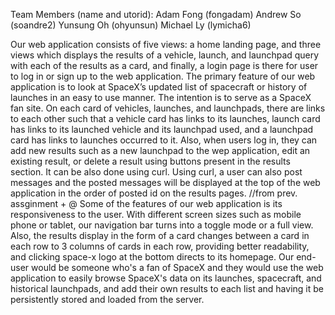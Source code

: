 Team Members (name and utorid):
Adam Fong (fongadam)
Andrew So (soandre2)
Yunsung Oh (ohyunsun)
Michael Ly (lymicha6)

Our web application consists of five views: a home landing page, and three views which displays the results of a vehicle, launch, and launchpad query with each of the results as a card, and finally, a login page is there for user to log in or sign up to the web application.
The primary feature of our web application is to look at SpaceX’s updated list of spacecraft or history of launches in an easy to use manner. The intention is to serve as a SpaceX fan site.
On each card of vehicles, launches, and launchpads, there are links to each other such that a vehicle card has links to its launches, launch card has links to its launched vehicle and its launchpad used, and a launchpad card has links to launches occurred to it.
Also, when users log in, they can add new results such as a new launchpad to the wep application, edit an existing result, or delete a result using buttons present in the results section. It can be also done using curl. Using curl, a user can also post messages and the posted messages will be displayed at the top of the web application in the order of posted id on the results pages.
//from prev. assginment + @
Some of the features of our web application is its responsiveness to the user. With different screen sizes such as mobile phone or tablet, our navigation bar turns into a toggle mode or a full view. Also, the results display in the form of a card changes between  a card in each row to 3 columns of cards in each row, providing better readability, and clicking space-x logo at the bottom directs to its homepage.
Our end-user would be someone who's a fan of SpaceX and they would use the web application to easily browse SpaceX's data on its launches, spacecraft, and historical launchpads, and add their own results to each list and having it be persistently stored and loaded from the server.
